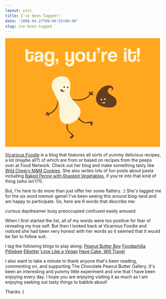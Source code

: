 ```yaml
---
layout: post
title: I've been Tagged!!
date: '2008-04-27T09:00:55+00:00'
slug: ive-been-tagged
---
```

<img src='/images/uploads/2008/04/tag.gif' alt='tag' />

<a href="http://vicariousfoodie.blogspot.com/2008/04/tagged.html">Vicarious Foodie</a> is a blog that features all sorts of yummy delicious recipes, a lot (maybe all?) of which are from or based on recipes from the peeps over at Food Network. Check out her blog and make something tasty like <a href="http://vicariousfoodie.blogspot.com/2008/04/wild-cherry-m-cookies.html">Wild Cheery M&M Cookies</a>. She also writes lots of fun posts about pasta including <a href="http://vicariousfoodie.blogspot.com/2008/03/noodle-love-iv-penne.html">Baked Penne with Roasted Vegetables</a>, if you're into that kind of thing (who isn't?!).

But, I'm here to do more than just offer her some flattery. :) She's tagged me for the six word memoir game! I've been seeing this around blog-land and am happy to participate. So, here are 6 words that describe me:

curious
daydreamer
busy
preoccupied 
confused
easily amused

When I first started the list, all of my words were too positive for fear of revealing my true self. But then I looked back at Vicarious Foodie and noticed she had been very honest with her words so it seemed that it would be fair to follow suit. 

I tag the following blogs to play along:
<a href="http://www.peanutbutterboy.com/">Peanut Butter Boy</a>
<a href="http://www.foodaphilia.com/">Foodaphilia</a>
<a href="http://www.pilliebee.blogspot.com/">Pilliebee</a>
<a href="http://elbetter.com/">Elbetter</a>
<a href="http://lovelikeavegan.wordpress.com/">Love Like a Vegan</a>
<a href="http://havecakewilltravel.com/">Have Cake, Will Travel</a>

I also want to take a minute to thank anyone that's been reading, commenting on, and supporting The Chocolate Peanut Butter Gallery. It's been an interesting and yummy little experiment and one that I have been enjoying every day. I hope you are enjoying visiting it as much as I am enjoying seeking out tasty things to babble about!

Thanks :)
